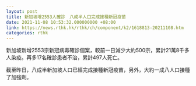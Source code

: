 ```yaml
---
layout: post
title: 新加坡增2553人確診　八成半人口完成接種新冠疫苗
date: 2021-11-08 10:53:32.000000000 +08:00
link: https://news.rthk.hk/rthk/ch/component/k2/1618813-20211108.htm
categories: rthk
---
```


新加坡新增2553宗新冠病毒確診個案，較前一日減少大約500宗，累計21萬8千多人染疫。再多17名確診患者不治，累計497人死亡。

截至昨日，八成半新加坡人口已經完成接種新冠疫苗，另外，大約一成八人口接種了加強劑。
